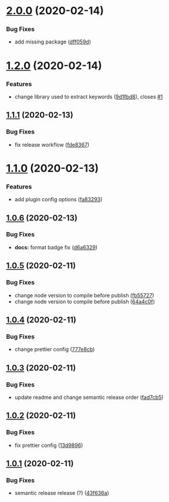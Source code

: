 # [2.0.0](https://github.com/osiux/gatsby-remark-extract-keywords/compare/v1.2.0...v2.0.0) (2020-02-14)


### Bug Fixes

* add missing package ([dff059d](https://github.com/osiux/gatsby-remark-extract-keywords/commit/dff059d2beac7668ab8f6e06f82710f29a1b72bb))

# [1.2.0](https://github.com/osiux/gatsby-remark-extract-keywords/compare/v1.1.1...v1.2.0) (2020-02-14)


### Features

* change library used to extract keywords ([9d1fbd8](https://github.com/osiux/gatsby-remark-extract-keywords/commit/9d1fbd8b5edc04c40b4781e9abca82e9c6b42247)), closes [#1](https://github.com/osiux/gatsby-remark-extract-keywords/issues/1)

## [1.1.1](https://github.com/osiux/gatsby-remark-extract-keywords/compare/v1.1.0...v1.1.1) (2020-02-13)


### Bug Fixes

* fix release workflow ([fde8367](https://github.com/osiux/gatsby-remark-extract-keywords/commit/fde8367ae119336c29aa9d68c426f67c989dfffc))

# [1.1.0](https://github.com/osiux/gatsby-remark-extract-keywords/compare/v1.0.6...v1.1.0) (2020-02-13)


### Features

* add plugin config options ([fa83293](https://github.com/osiux/gatsby-remark-extract-keywords/commit/fa832936f6ce5c09a2ca507aadd0b996706acfdb))

## [1.0.6](https://github.com/osiux/gatsby-remark-extract-keywords/compare/v1.0.5...v1.0.6) (2020-02-13)


### Bug Fixes

* **docs:** format badge fix ([d6a6329](https://github.com/osiux/gatsby-remark-extract-keywords/commit/d6a6329a4f36a8a967ac0008a08b7bf5cdaeef98))

## [1.0.5](https://github.com/osiux/gatsby-remark-extract-keywords/compare/v1.0.4...v1.0.5) (2020-02-11)


### Bug Fixes

* change node version to compile before publish ([fb55727](https://github.com/osiux/gatsby-remark-extract-keywords/commit/fb55727968fdcd788c5d702e54a9a8024e152472))
* change node version to compile before publish ([64a4c0f](https://github.com/osiux/gatsby-remark-extract-keywords/commit/64a4c0f633433e17467b65c3b684a1910f80d5f0))

## [1.0.4](https://github.com/osiux/gatsby-remark-extract-keywords/compare/v1.0.3...v1.0.4) (2020-02-11)


### Bug Fixes

* change prettier config ([777e8cb](https://github.com/osiux/gatsby-remark-extract-keywords/commit/777e8cbba71dd1c5be229bb2cd50a1b3341e2752))

## [1.0.3](https://github.com/osiux/gatsby-remark-extract-keywords/compare/v1.0.2...v1.0.3) (2020-02-11)


### Bug Fixes

* update readme and change semantic release order ([fad7cb5](https://github.com/osiux/gatsby-remark-extract-keywords/commit/fad7cb5e62a71d925b04556ef5742040e95a7982))

## [1.0.2](https://github.com/osiux/gatsby-remark-extract-keywords/compare/v1.0.1...v1.0.2) (2020-02-11)

### Bug Fixes

-   fix prettier config ([13d9896](https://github.com/osiux/gatsby-remark-extract-keywords/commit/13d9896c52bec565f700efe539807e0726f5870a))

## [1.0.1](https://github.com/osiux/gatsby-remark-extract-keywords/compare/v1.0.0...v1.0.1) (2020-02-11)

### Bug Fixes

-   semantic release release (?) ([43f636a](https://github.com/osiux/gatsby-remark-extract-keywords/commit/43f636a548c7f7b2e6ed4f9742a8d70035dd1193))
